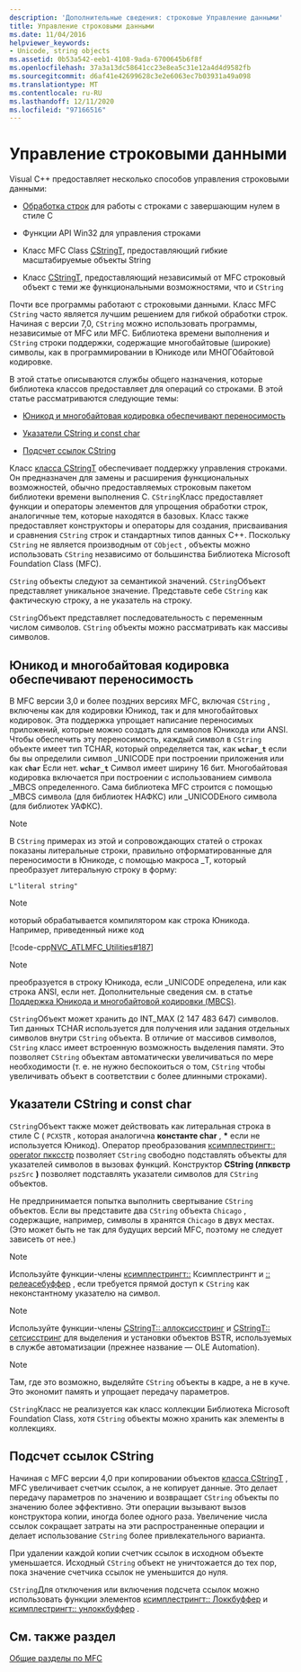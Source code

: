 ```yaml
---
description: 'Дополнительные сведения: строковые Управление данными'
title: Управление строковыми данными
ms.date: 11/04/2016
helpviewer_keywords:
- Unicode, string objects
ms.assetid: 0b53a542-eeb1-4108-9ada-6700645b6f8f
ms.openlocfilehash: 37a3a13dc58641cc23e8ea5c31e12a4d4d9582fb
ms.sourcegitcommit: d6af41e42699628c3e2e6063ec7b03931a49a098
ms.translationtype: MT
ms.contentlocale: ru-RU
ms.lasthandoff: 12/11/2020
ms.locfileid: "97166516"
---
```

# <a name="string-data-management"></a>Управление строковыми данными

Visual C++ предоставляет несколько способов управления строковыми данными:

- [Обработка строк](../c-runtime-library/string-manipulation-crt.md) для работы с строками с завершающим нулем в стиле C

- Функции API Win32 для управления строками

- Класс MFC Class [CStringT](../atl-mfc-shared/reference/cstringt-class.md), предоставляющий гибкие масштабируемые объекты String

- Класс [CStringT](../atl-mfc-shared/reference/cstringt-class.md), предоставляющий независимый от MFC строковый объект с теми же функциональными возможностями, что и `CString`

Почти все программы работают с строковыми данными. Класс MFC `CString` часто является лучшим решением для гибкой обработки строк. Начиная с версии 7,0, `CString` можно использовать программы, независимые от MFC или MFC. Библиотека времени выполнения и `CString` строки поддержки, содержащие многобайтовые (широкие) символы, как в программировании в Юникоде или МНОГОбайтовой кодировке.

В этой статье описываются службы общего назначения, которые библиотека классов предоставляет для операций со строками. В этой статье рассматриваются следующие темы:

- [Юникод и многобайтовая кодировка обеспечивают переносимость](#_core_unicode_and_mbcs_provide_portability)

- [Указатели CString и const char](#_core_cstrings_and_const_char_pointers)

- [Подсчет ссылок CString](#_core_cstring_reference_counting)

Класс [класса CStringT](../atl-mfc-shared/reference/cstringt-class.md) обеспечивает поддержку управления строками. Он предназначен для замены и расширения функциональных возможностей, обычно предоставляемых строковым пакетом библиотеки времени выполнения C. `CString`Класс предоставляет функции и операторы элементов для упрощения обработки строк, аналогичные тем, которые находятся в базовых. Класс также предоставляет конструкторы и операторы для создания, присваивания и сравнения `CString` строк и стандартных типов данных C++. Поскольку `CString` не является производным от `CObject` , объекты можно использовать `CString` независимо от большинства Библиотека Microsoft Foundation Class (MFC).

`CString` объекты следуют за семантикой значений. `CString`Объект представляет уникальное значение. Представьте себе `CString` как фактическую строку, а не указатель на строку.

`CString`Объект представляет последовательность с переменным числом символов. `CString` объекты можно рассматривать как массивы символов.

## <a name="unicode-and-mbcs-provide-portability"></a><a name="_core_unicode_and_mbcs_provide_portability"></a> Юникод и многобайтовая кодировка обеспечивают переносимость

В MFC версии 3,0 и более поздних версиях MFC, включая `CString` , включены как для кодировки Юникод, так и для многобайтовых кодировок. Эта поддержка упрощает написание переносимых приложений, которые можно создать для символов Юникода или ANSI. Чтобы обеспечить эту переносимость, каждый символ в `CString` объекте имеет тип TCHAR, который определяется так, как **`wchar_t`** если бы вы определили символ _UNICODE при построении приложения или как **`char`** Если нет. **`wchar_t`** Символ имеет ширину 16 бит. Многобайтовая кодировка включается при построении с использованием символа _MBCS определенного. Сама библиотека MFC строится с помощью _MBCS символа (для библиотек НАФКС) или _UNICODEного символа (для библиотек УАФКС).

> [!NOTE]
> В `CString` примерах из этой и сопровождающих статей о строках показаны литеральные строки, правильно отформатированные для переносимости в Юникоде, с помощью макроса _T, который преобразует литеральную строку в форму:

`L"literal string"`

> [!NOTE]
> который обрабатывается компилятором как строка Юникода. Например, приведенный ниже код

[!code-cpp[NVC_ATLMFC_Utilities#187](../atl-mfc-shared/codesnippet/cpp/string-data-management_1.cpp)]

> [!NOTE]
> преобразуется в строку Юникода, если _UNICODE определена, или как строка ANSI, если нет. Дополнительные сведения см. в статье [Поддержка Юникода и многобайтовой кодировки (MBCS)](../atl-mfc-shared/unicode-and-multibyte-character-set-mbcs-support.md).

`CString`Объект может хранить до INT_MAX (2 147 483 647) символов. Тип данных TCHAR используется для получения или задания отдельных символов внутри `CString` объекта. В отличие от массивов символов, `CString` класс имеет встроенную возможность выделения памяти. Это позволяет `CString` объектам автоматически увеличиваться по мере необходимости (т. е. не нужно беспокоиться о том, `CString` чтобы увеличивать объект в соответствии с более длинными строками).

## <a name="cstrings-and-const-char-pointers"></a><a name="_core_cstrings_and_const_char_pointers"></a> Указатели CString и const char

`CString`Объект также может действовать как литеральная строка в стиле C ( `PCXSTR` , которая аналогична **константе char** , <strong>\*</strong> если не используется Юникод). Оператор преобразования [ксимплестрингт:: operator пкксстр](../atl-mfc-shared/reference/csimplestringt-class.md#operator_pcxstr) позволяет `CString` свободно подставлять объекты для указателей символов в вызовах функций. Конструктор **CString (лпквстр** `pszSrc` **)** позволяет подставлять указатели символов для `CString` объектов.

Не предпринимается попытка выполнить свертывание `CString` объектов. Если вы представите два `CString` объекта `Chicago` , содержащие, например, символы в хранятся `Chicago` в двух местах. (Это может быть не так для будущих версий MFC, поэтому не следует зависеть от нее.)

> [!NOTE]
> Используйте функции-члены [ксимплестрингт::](../atl-mfc-shared/reference/csimplestringt-class.md#getbuffer) Ксимплестрингт и [:: релеасебуффер](../atl-mfc-shared/reference/csimplestringt-class.md#releasebuffer) , если требуется прямой доступ к `CString` как неконстантному указателю на символ.

> [!NOTE]
> Используйте функции-члены [CStringT:: аллоксисстринг](../atl-mfc-shared/reference/cstringt-class.md#allocsysstring) и [CStringT:: сетсисстринг](../atl-mfc-shared/reference/cstringt-class.md#setsysstring) для выделения и установки объектов BSTR, используемых в службе автоматизации (прежнее название — OLE Automation).

> [!NOTE]
> Там, где это возможно, выделяйте `CString` объекты в кадре, а не в куче. Это экономит память и упрощает передачу параметров.

`CString`Класс не реализуется как класс коллекции Библиотека Microsoft Foundation Class, хотя `CString` объекты можно хранить как элементы в коллекциях.

## <a name="cstring-reference-counting"></a><a name="_core_cstring_reference_counting"></a> Подсчет ссылок CString

Начиная с MFC версии 4,0 при копировании объектов [класса CStringT](../atl-mfc-shared/reference/cstringt-class.md) , MFC увеличивает счетчик ссылок, а не копирует данные. Это делает передачу параметров по значению и возвращает `CString` объекты по значению более эффективно. Эти операции вызывают вызов конструктора копии, иногда более одного раза. Увеличение числа ссылок сокращает затраты на эти распространенные операции и делает использование `CString` более привлекательного варианта.

При удалении каждой копии счетчик ссылок в исходном объекте уменьшается. Исходный `CString` объект не уничтожается до тех пор, пока значение счетчика ссылок не уменьшится до нуля.

`CString`Для отключения или включения подсчета ссылок можно использовать функции элементов [ксимплестрингт:: Локкбуффер](../atl-mfc-shared/reference/csimplestringt-class.md#lockbuffer) и [ксимплестрингт:: унлоккбуффер](../atl-mfc-shared/reference/csimplestringt-class.md#unlockbuffer) .

## <a name="see-also"></a>См. также раздел

[Общие разделы по MFC](../mfc/general-mfc-topics.md)
